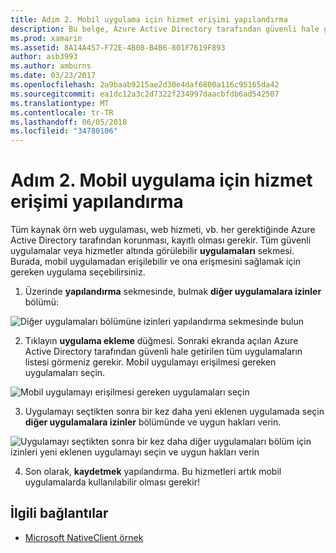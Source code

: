 ```yaml
---
title: Adım 2. Mobil uygulama için hizmet erişimi yapılandırma
description: Bu belge, Azure Active Directory tarafından güvenli hale getirilmiş bir Azure uygulamaya erişimi olan bir Xamarin uygulaması sağlamak açıklar.
ms.prod: xamarin
ms.assetid: 8A14A457-F72E-4B08-B4B6-801F7619F893
author: asb3993
ms.author: amburns
ms.date: 03/23/2017
ms.openlocfilehash: 2a9baab9215ae2d30e4daf6800a116c95165da42
ms.sourcegitcommit: ea1dc12a3c2d7322f234997daacbfdb6ad542507
ms.translationtype: MT
ms.contentlocale: tr-TR
ms.lasthandoff: 06/05/2018
ms.locfileid: "34780106"
---
```

# <a name="step-2-configure-service-access-for-mobile-application"></a>Adım 2. Mobil uygulama için hizmet erişimi yapılandırma

Tüm kaynak örn web uygulaması, web hizmeti, vb. her gerektiğinde Azure Active Directory tarafından korunması, kayıtlı olması gerekir. Tüm güvenli uygulamalar veya hizmetler altında görülebilir **uygulamaları** sekmesi. Burada, mobil uygulamadan erişilebilir ve ona erişmesini sağlamak için gereken uygulama seçebilirsiniz.

1. Üzerinde **yapılandırma** sekmesinde, bulmak **diğer uygulamalara izinler** bölümü:

  ![](configure-images/2.1-configure.png "Diğer uygulamaları bölümüne izinleri yapılandırma sekmesinde bulun")

2.  Tıklayın **uygulama ekleme** düğmesi. Sonraki ekranda açılan Azure Active Directory tarafından güvenli hale getirilen tüm uygulamaların listesi görmeniz gerekir. Mobil uygulamayı erişilmesi gereken uygulamaları seçin.

  ![](configure-images/2.2-add-application.png "Mobil uygulamayı erişilmesi gereken uygulamaları seçin")

3. Uygulamayı seçtikten sonra bir kez daha yeni eklenen uygulamada seçin **diğer uygulamalara izinler** bölümünde ve uygun hakları verin.

  ![](configure-images/2.3-permissions.png "Uygulamayı seçtikten sonra bir kez daha diğer uygulamaları bölüm için izinleri yeni eklenen uygulamayı seçin ve uygun hakları verin")

4. Son olarak, **kaydetmek** yapılandırma. Bu hizmetleri artık mobil uygulamalarda kullanılabilir olması gerekir!



## <a name="related-links"></a>İlgili bağlantılar

- [Microsoft NativeClient örnek](https://github.com/AzureADSamples/NativeClient-MultiTarget-DotNet)
